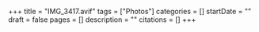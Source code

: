 +++
title = "IMG_3417.avif"
tags = ["Photos"]
categories = []
startDate = ""
draft = false
pages = []
description = ""
citations = []
+++
